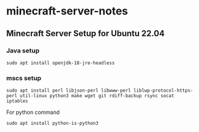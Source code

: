 # minecraft-server-notes

## Minecraft Server Setup for Ubuntu 22.04 

### Java setup

```
sudo apt install openjdk-18-jre-headless
```

### mscs setup

```
sudo apt install perl libjson-perl libwww-perl liblwp-protocol-https-perl util-linux python3 make wget git rdiff-backup rsync socat iptables
```

For python command
```
sudo apt install python-is-python3
```